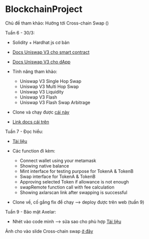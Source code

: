 # BlockchainProject
Chủ đề tham khảo: Hướng tới Cross-chain Swap ()

Tuần 6 - 30/3:
- Solidity + Hardhat js cơ bản 

- [Docs Uniswap V3 cho smart contract](https://docs.uniswap.org/contracts/v3)
- [Docs Uniswap V3 cho dApp](https://docs.uniswap.org/sdk/v3)
- Tính năng tham khảo:
    - Uniswap V3 Single Hop Swap 
    - Uniswap V3 Multi Hop Swap
    - Uniswap V3 Liquidity
    - Uniswap V3 Flash
    - Uniswap V3 Flash Swap Arbitrage
- Clone và chạy được [cái này](https://github.com/gebob19/uniswap-v3-flashswap)
- [Link docs cái trên](https://docs.uniswap.org/contracts/v3/guides/flash-integrations/inheritance-constructors)


Tuần 7 - Đọc hiểu: 
- [Tài liệu](https://github.com/casterds/Cross-chainSwap)
- Các function đi kèm:
  - Connect wallet using your metamask
  - Showing native balance
  - Mint interface for testing purpose for TokenA & TokenB
  - Swap interface for TokenA & TokenB
  - Approving selected Token if allowance is not enough
  - swapRemote function call with fee calculation
  - Showing axlarscan link after swapping is successful

- Clone về, cố gắng fix để chạy --> deploy được trên web (tuần 9)

Tuần 9 - Bảo mật Axelar:
- Nhét vào code mình --> sửa sao cho phù hợp
[Tài liệu](https://github.com/shivanshxyz/Fir3wall)
 


<!-- - [Axelar](https://docs.axelar.dev/dev/intro)  
- [Polygon ZkEVM Bridge](https://github.com/sarvagnakadiya/zkEVM-bridge)
- [Send message from Polygon ZkEVM -> Goerli/Sepolia](https://github.com/miguelmota/polygon-zkevm-messenger-l2-to-l1-example) (mở rộng cái trên) -->

<!-- Tuần 9 - Xong slide và chạy được Repo uniswap based

Tuần 10 - 14: Chạy được cái code [này](https://github.com/casterds/Cross-chainSwap)
-->
Ảnh cho vào slide Cross-chain swap [ở đây](https://github.com/swing-xyz/evm-cosmos-crosschain-swap) 

